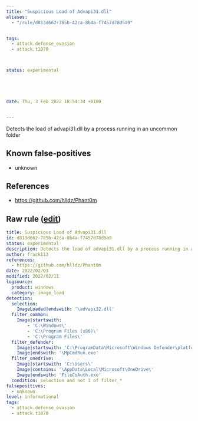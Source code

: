 ```yaml
---
title: "Suspicious Load of Advapi31.dll"
aliases:
  - "/rule/d813d662-785b-42ca-8b4a-f7457d78d5a9"


tags:
  - attack.defense_evasion
  - attack.t1070



status: experimental





date: Thu, 3 Feb 2022 18:54:34 +0100


---
```


Detects the load of advapi31.dll by a process running in an uncommon folder

<!--more-->


## Known false-positives

* unknown



## References

* https://github.com/hlldz/Phant0m


## Raw rule ([edit](https://github.com/SigmaHQ/sigma/edit/master/rules/windows/image_load/image_load_susp_advapi32_dll.yml))
```yaml
title: Suspicious Load of Advapi31.dll
id: d813d662-785b-42ca-8b4a-f7457d78d5a9
status: experimental
description: Detects the load of advapi31.dll by a process running in an uncommon folder
author: frack113
references:
  - https://github.com/hlldz/Phant0m
date: 2022/02/03
modified: 2022/02/11
logsource:
  product: windows
  category: image_load
detection:
  selection:
    ImageLoaded|endswith: '\advapi32.dll'
  filter_common:
    Image|startswith:
        - 'C:\Windows\'
        - 'C:\Program Files (x86)\'
        - 'C:\Program Files\'
  filter_defender:
    Image|startswith: 'C:\ProgramData\Microsoft\Windows Defender\platform\'
    Image|endswith: '\MpCmdRun.exe'
  filter_onedrive:
    Image|startswith: 'C:\Users\'
    Image|contains: '\AppData\Local\Microsoft\OneDrive\'
    Image|endswith: 'FileCoAuth.exe'
  condition: selection and not 1 of filter_*
falsepositives:
  - unknown
level: informational
tags:
  - attack.defense_evasion
  - attack.t1070

```
